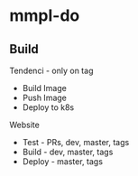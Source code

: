 # mmpl-do

## Build
Tendenci - only on tag
- Build Image
- Push Image
- Deploy to k8s

Website
- Test - PRs, dev, master, tags
- Build - dev, master, tags
- Deploy - master, tags